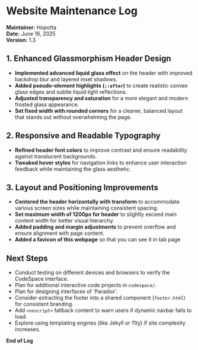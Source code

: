 # Website Maintenance Log  
**Maintainer:** Hopotta  
**Date:** June 16, 2025  
**Version:** 1.3  

## 1. Enhanced Glassmorphism Header Design  
- **Implemented advanced liquid glass effect** on the header with improved backdrop blur and layered inset shadows.  
- **Added pseudo-element highlights (`::after`)** to create realistic convex glass edges and subtle liquid light reflections.  
- **Adjusted transparency and saturation** for a more elegant and modern frosted glass appearance.  
- **Set fixed width with rounded corners** for a cleaner, balanced layout that stands out without overwhelming the page.  

## 2. Responsive and Readable Typography  
- **Refined header font colors** to improve contrast and ensure readability against translucent backgrounds.  
- **Tweaked hover styles** for navigation links to enhance user interaction feedback while maintaining the glass aesthetic.  

## 3. Layout and Positioning Improvements  
- **Centered the header horizontally with transform** to accommodate various screen sizes while maintaining consistent spacing.  
- **Set maximum width of 1200px for header** to slightly exceed main content width for better visual hierarchy.  
- **Added padding and margin adjustments** to prevent overflow and ensure alignment with page content.
- **Added a favicon of this webpage** so that you can see it in tab page

## Next Steps  
- Conduct testing on different devices and browsers to verify the CodeSpace interface.  
- Plan for additional interactive code projects in `codespace/`.  
- Plan for designing interfaces of 'Paradox'.  
- Consider extracting the footer into a shared component (`footer.html`) for consistent branding.  
- Add `<noscript>` fallback content to warn users if dynamic navbar fails to load.  
- Explore using templating engines (like Jekyll or 11ty) if site complexity increases.  

**End of Log**
